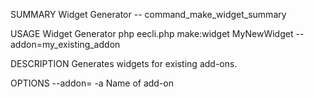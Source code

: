 SUMMARY
    Widget Generator -- command_make_widget_summary

USAGE
    Widget Generator php eecli.php make:widget MyNewWidget --addon=my_existing_addon

DESCRIPTION
    Generates widgets for existing add-ons.

OPTIONS
    --addon=<value>
    -a <value>
        Name of add-on


